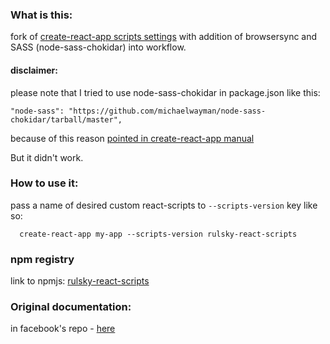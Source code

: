 ### What is this:
  fork of [create-react-app scripts settings](https://github.com/facebookincubator/create-react-app/tree/master/packages/react-scripts) with addition of browsersync and SASS (node-sass-chokidar) into workflow.

#### disclaimer:
  please note that I tried to use node-sass-chokidar in package.json like this:
  ````
  "node-sass": "https://github.com/michaelwayman/node-sass-chokidar/tarball/master",
  ````
  because of this reason [pointed in create-react-app manual](https://github.com/facebookincubator/create-react-app/blob/master/packages/react-scripts/template/README.md#adding-a-css-preprocessor-sass-less-etc)

  But it didn't work.

### How to use it:
pass a name of desired custom react-scripts to `--scripts-version` key like so:

````
  create-react-app my-app --scripts-version rulsky-react-scripts
````


### npm registry
  link to npmjs: [rulsky-react-scripts](https://www.npmjs.com/package/rulsky-react-scripts)


### Original documentation:
  in facebook's repo - [here](https://github.com/facebookincubator/create-react-app/blob/master/packages/react-scripts/README.md)
